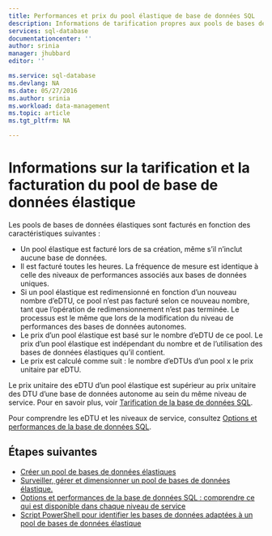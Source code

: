 ```yaml
---
title: Performances et prix du pool élastique de base de données SQL
description: Informations de tarification propres aux pools de bases de données élastiques.
services: sql-database
documentationcenter: ''
author: srinia
manager: jhubbard
editor: ''

ms.service: sql-database
ms.devlang: NA
ms.date: 05/27/2016
ms.author: srinia
ms.workload: data-management
ms.topic: article
ms.tgt_pltfrm: NA

---
```

# Informations sur la tarification et la facturation du pool de base de données élastique
Les pools de bases de données élastiques sont facturés en fonction des caractéristiques suivantes :

* Un pool élastique est facturé lors de sa création, même s’il n’inclut aucune base de données.
* Il est facturé toutes les heures. La fréquence de mesure est identique à celle des niveaux de performances associés aux bases de données uniques.
* Si un pool élastique est redimensionné en fonction d’un nouveau nombre d’eDTU, ce pool n’est pas facturé selon ce nouveau nombre, tant que l’opération de redimensionnement n’est pas terminée. Le processus est le même que lors de la modification du niveau de performances des bases de données autonomes.
* Le prix d’un pool élastique est basé sur le nombre d’eDTU de ce pool. Le prix d’un pool élastique est indépendant du nombre et de l’utilisation des bases de données élastiques qu’il contient.
* Le prix est calculé comme suit : le nombre d’eDTUs d’un pool x le prix unitaire par eDTU.

Le prix unitaire des eDTU d’un pool élastique est supérieur au prix unitaire des DTU d’une base de données autonome au sein du même niveau de service. Pour en savoir plus, voir [Tarification de la base de données SQL](https://azure.microsoft.com/pricing/details/sql-database/).

Pour comprendre les eDTU et les niveaux de service, consultez [Options et performances de la base de données SQL](sql-database-service-tiers.md).

## Étapes suivantes
* [Créer un pool de bases de données élastiques](sql-database-elastic-pool-create-portal.md)
* [Surveiller, gérer et dimensionner un pool de bases de données élastique.](sql-database-elastic-pool-manage-portal.md)
* [Options et performances de la base de données SQL : comprendre ce qui est disponible dans chaque niveau de service](sql-database-service-tiers.md)
* [Script PowerShell pour identifier les bases de données adaptées à un pool de bases de données élastique](sql-database-elastic-pool-database-assessment-powershell.md)

<!---HONumber=AcomDC_0601_2016-->